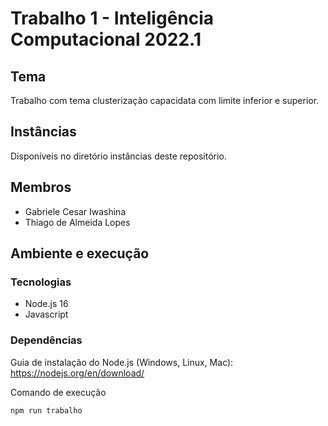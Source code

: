 # Trabalho 1 - Inteligência Computacional 2022.1

## Tema

Trabalho com tema clusterização capacidata com limite inferior e superior. 

## Instâncias

Disponíveis no diretório instâncias deste repositório.

## Membros
- Gabriele Cesar Iwashina
- Thiago de Almeida Lopes

## Ambiente e execução

### Tecnologias
- Node.js 16
- Javascript

### Dependências

Guia de instalação do Node.js (Windows, Linux, Mac): https://nodejs.org/en/download/

Comando de execução

```cmd
npm run trabalho
```

